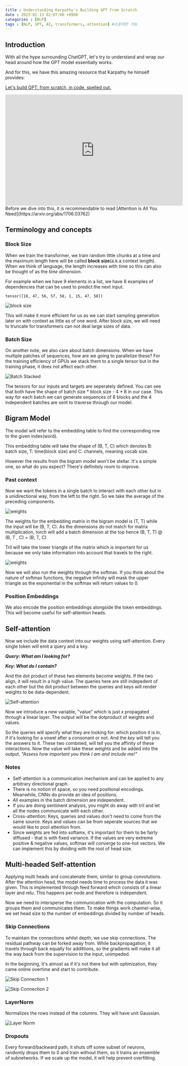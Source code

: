 ```yaml
---
title : Understanding Karpathy's Building GPT From Scratch
date : 2023-02-13 02:07:00 +0900
categories : [NLP]
tags : [NLP, GPT, AI, transformers, attention] #소문자만 가능
---
```


## Introduction
With all the hype surrounding ChatGPT, let's try to understand and wrap our head around how the GPT model essentially works.

And for this, we have this amazing resource that Karpathy he himself provides: 

[Let's build GPT: from scratch, in code, spelled out.](https://www.youtube.com/watch?v=kCc8FmEb1nY)
<iframe width="560" height="350" src="https://www.youtube.com/embed/kCc8FmEb1nY" title="YouTube video player" frameborder="0" allow="accelerometer; autoplay; clipboard-write; encrypted-media; gyroscope; picture-in-picture; web-share" allowfullscreen></iframe>
Before we dive into this, it is recommendable to read [Attention is All You Need](https://arxiv.org/abs/1706.03762)

## Terminology and concepts

### Block Size

When we train the transformer, we train random little chunks at a time and the maximum length here will be called <b> block size</b>(a.k.a context length). When we think of language, the length increases with time so this can also be thought of as the <i>time dimension</i>.

For example when we have 9 elements in a list, we have 8 examples of dependencies that can be used to predict the next input.

```
tensor([18, 47, 56, 57, 58, 1, 15, 47, 58])
```

![block size](/assets/img/posts/block_size.png)

This will make it more efficient for us as we can start sampling generation later on with context as little as of one word. After block size, we will need to truncate for transformers can not deal large sizes of data.

### Batch Size
On another note, we also care about batch dimensions. When we have multiple patches of sequences, how are we going to parallelize these?
For the training efficiency of GPUs we stack them to a single tensor but in the training phase, it does not affect each other.

![Batch Stacked](/assets/img/posts/stack_batch.png)

The tensors for our inputs and targets are seperately defined. You can see that both have the shape of batch size * block size - 4 * 8 in our case. This way for each batch we can generate sequences of 8 blocks and the 4 independent batches are sent to traverse through our model.

## Bigram Model
The model will refer to the embedding table to find the corresponding row to the given index(word).

This embedding table will take the shape of (B, T, C) which denotes B: batch size, T: time(block size) and C: channels, meaning vocab size.

However the results from the bigram model won't be stellar. It's a simple one, so what do you expect? There's definitely room to improve.

### Past context
Now we want the tokens in a single batch to interact with each other but in a unidirectional way, from the left to the right. So we take the average of the preceding components.

![weights](/assets/img/posts/past_weights.png)

The weights for the embedding matrix in the bigram model is (T, T) while the input will be (B, T, C). As the dimensions do not match for matrix multiplication, torch will add a batch dimension at the top hence (B, T, T) @ (B, T , C) = (B, T, C)

Tril will take the lower triangle of the matrix which is important for us because we only take information into account that travels to the right.

![weights](/assets/img/posts/weight_softmax.png)

Now we will also run the weights through the softmax. If you think about the nature of softmax functions, the negative infinity will mask the upper triangle as the exponential in the softmax will return values to 0.

### Position Embeddings
We also encode the position embeddings alongside the token embeddings. This will become useful for self-attention heads.

## Self-attention
Now we include the data context into our weights using self-attention. Every single token will emit a query and a key.

<i><b>Query: What am I looking for?</b></i>

<i><b>Key: What do I contain?</b></i>

And the dot product of these two elements become weights. If the two align, it will result in a high value.
The queries here are still indepedent of each other but the dot product between the queries and keys will render weights to be data-dependent.

![Self-attention](/assets/img/posts/self_attention.png)

Now we introduce a new variable, "value" which is just x propagated through a linear layer. The output will be the dotproduct of weights and values.

So the queries will specify what they are looking for: which position it is in, if it's looking for a vowel after a consonant or not. And the <i>key</i> will tell you the answers to it. These two combined, will tell you the affinity of these interactions.
Now the value will take these weights and be added into the output. <i>"Assess how important you think I am and include me!"</i>

### Notes
- Self-attention is a communication mechanism and can be applied to any arbitrary directional graph.
- There is no notion of space, so you need positional encodings. Meanwhile, CNNs do provide an idea of positions.
- All examples in the batch dimension are independent.
- If you are doing sentiment analysis, you might do away with tril and let all the nodes communicate with each other.
- Cross-attention: Keys, queries and values don't need to come from the same source. Keys and values can be from seperate sources that we would like to pool attention from.
- Since weights are fed into softamx, it's important for them to be fairly diffused - that is with fixed variance. If the values are very extreme positive & negative values, softmax will converge to one-hot vectors. We can implement this by dividing with the root of head size.

## Multi-headed Self-attention
Applying multi heads and concatenate them, similar to group convolutions.
After the attention head, the model needs time to process the data it was given. This is implemented through feed forward which consists of a linear layer and relu.
This happens per node and therefore is independent. 

Now we need to intersperse the communication with the computation. So it groups them and communicates them.
To make things work channel-wise, we set head size to the number of embeddings divided by number of heads. 

### Skip Connections
To maintain the connections whilst depth, we use skip connections. The residual pathway can be forked away from. While backpropagation, it travels through back equally for addittions, so the gradients will make it all the way back from the supervision to the input, unimpeded.

In the beginning, it's almost as if it's not there but with optimization, they came online overtime and start to contribute.

![Skip Connection 1](/assets/img/posts/skip_connection_1.png)

![Skip Connection 2](/assets/img/posts/skip_connection_2.png)

### LayerNorm
Normalizes the rows instead of the columns. They will have unit Gaussian.

![Layer Norm](/assets/img/posts/layer_norm.png)

### Dropouts 
Every forward/backward path, it shuts off some subset of neurons, randomly drops them to 0 and train without them, so it trains an ensemble of subnetworks. If we scale up the model, it will help prevent overfitting.
